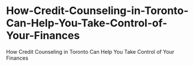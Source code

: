 # How-Credit-Counseling-in-Toronto-Can-Help-You-Take-Control-of-Your-Finances
How Credit Counseling in Toronto Can Help You Take Control of Your Finances
